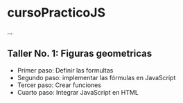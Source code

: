 # cursoPracticoJS

...

## Taller No. 1: Figuras geometricas

- Primer paso: Definir las formultas
- Segundo paso: implementar las fórmulas en JavaScript
- Tercer paso: Crear funciones
- Cuarto paso: Integrar JavaScript en HTML